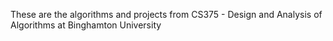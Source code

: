 These are the algorithms and projects from CS375 - Design and Analysis of Algorithms at Binghamton University
